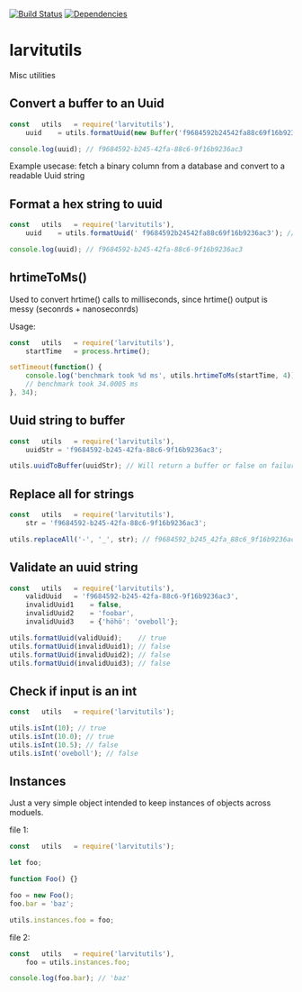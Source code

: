 [![Build Status](https://travis-ci.org/larvit/larvitutils.svg)](https://travis-ci.org/larvit/larvitutils) [![Dependencies](https://david-dm.org/larvit/larvitutils.svg)](https://david-dm.org/larvit/larvitutils.svg)

# larvitutils

Misc utilities

## Convert a buffer to an Uuid

```javascript
const	utils	= require('larvitutils'),
	uuid	= utils.formatUuid(new Buffer('f9684592b24542fa88c69f16b9236ac3', 'hex'));

console.log(uuid); // f9684592-b245-42fa-88c6-9f16b9236ac3
```

Example usecase: fetch a binary column from a database and convert to a readable Uuid string

## Format a hex string to uuid

```javascript
const	utils	= require('larvitutils'),
	uuid	= utils.formatUuid(' f9684592b24542fa88c69f16b9236ac3'); // Notice the starting space getting trimmed away

console.log(uuid); // f9684592-b245-42fa-88c6-9f16b9236ac3
```

## hrtimeToMs()

Used to convert hrtime() calls to milliseconds, since hrtime() output is messy (seconrds + nanoseconrds)

Usage:

```javascript
const	utils	= require('larvitutils'),
	startTime	= process.hrtime();

setTimeout(function() {
	console.log('benchmark took %d ms', utils.hrtimeToMs(startTime, 4));
	// benchmark took 34.0005 ms
}, 34);
```

## Uuid string to buffer

```javascript
const	utils	= require('larvitutils'),
	uuidStr	= 'f9684592-b245-42fa-88c6-9f16b9236ac3';

utils.uuidToBuffer(uuidStr); // Will return a buffer or false on failure
```

## Replace all for strings

```javascript
const	utils	= require('larvitutils'),
	str	= 'f9684592-b245-42fa-88c6-9f16b9236ac3';

utils.replaceAll('-', '_', str); // f9684592_b245_42fa_88c6_9f16b9236ac3
```

## Validate an uuid string

```javascript
const	utils	= require('larvitutils'),
	validUuid	= 'f9684592-b245-42fa-88c6-9f16b9236ac3',
	invalidUuid1	= false,
	invalidUuid2	= 'foobar',
	invalidUuid3	= {'höhö': 'oveboll'};

utils.formatUuid(validUuid);	// true
utils.formatUuid(invalidUuid1);	// false
utils.formatUuid(invalidUuid2);	// false
utils.formatUuid(invalidUuid3);	// false
```

## Check if input is an int
```javascript
const	utils	= require('larvitutils');

utils.isInt(10); // true
utils.isInt(10.0); // true
utils.isInt(10.5); // false
utils.isInt('oveboll'); // false
```

## Instances

Just a very simple object intended to keep instances of objects across moduels.

file 1:
```javascript
const	utils	= require('larvitutils');

let foo;

function Foo() {}

foo = new Foo();
foo.bar = 'baz';

utils.instances.foo = foo;
```

file 2:
```javascript
const	utils	= require('larvitutils'),
	foo	= utils.instances.foo;

console.log(foo.bar); // 'baz'
```
